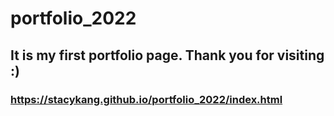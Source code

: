 # portfolio_2022
## It is my first portfolio page. Thank you for visiting :)
### https://stacykang.github.io/portfolio_2022/index.html
